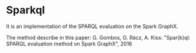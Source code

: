 # Sparkql
It is an implementation of the SPARQL evaluation on the Spark GraphX.

The method describe in this paper: G. Gombos, G. Rácz, A. Kiss: "Spar(k)ql: SPARQL evaluation method on Spark GraphX", 2016
